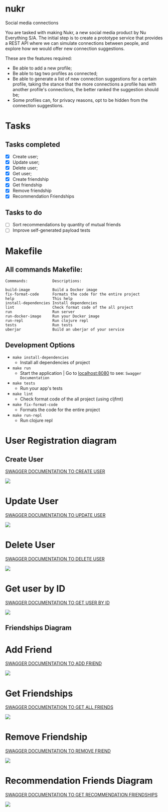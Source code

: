 # nukr

Social media connections

You are tasked with making Nukr, a new social media product by Nu Everything S/A. The initial step is to create a prototype service that provides a REST API where we can simulate connections between people, and explore how we would offer new connection suggestions.

These are the features required:
- Be able to add a new profile;
- Be able to tag two profiles as connected;
- Be able to generate a list of new connection suggestions for a certain profile, taking the stance that the more connections a profile has with another profile's connections, the better ranked the suggestion should be;
- Some profiles can, for privacy reasons, opt to be hidden from the connection suggestions.

# Tasks
## Tasks completed
- [x] Create user;
- [x] Update user;
- [x] Delete user;
- [x] Get user;
- [x] Create friendship
- [x] Get friendship
- [x] Remove friendship
- [x] Recommendation Friendships

## Tasks to do
- [ ] Sort recommendations by quantity of mutual friends
- [ ] Improve self-generated payload tests

# Makefile
## All commands Makefile:
```
Commmands:           Descriptions:

build-image          Build a Docker image
fix-format-code      Formats the code for the entire project
help                 This help
install-dependencies Install dependencies
lint                 Check format code of the all project
run                  Run server
run-docker-image     Run your Docker image
run-repl             Run clojure repl
tests                Run tests
uberjar              Build an uberjar of your service
```

## Development Options
* `make install-dependencies`<br/>
    * Install all dependencies of project<br/>
* `make run`<br/>
    * Start the application | Go to [localhost:8080](http://localhost:8080/) to see: `Swagger Documentation`<br/>
* `make tests`<br/>
    * Run your app's tests<br/>
* `make lint`<br/>
    * Check format code of the all project (using cljfmt)<br/>
* `make fix-format-code`<br/>
    * Formats the code for the entire project<br/>
* `make run-repl`<br/>
    * Run clojure repl<br/>


# User Registration diagram

## Create User

[SWAGGER DOCUMENTATION TO CREATE USER](https://nukr-gilmar.herokuapp.com/index.html#!/users/create_user)

![](https://www.websequencediagrams.com/cgi-bin/cdraw?lz=dGl0bGUgQ3JlYXRlIFVzZXIgUHJvZmlsZQoKbm90ZSBvdmVyIGFwaSxjb250cm9sbGVyOiBSZXF1ZXN0IGMAMQZ1c2VyIHdpdGggYm9keSByABgGCmFwaS0-ACsMUE9TVCB0bwArDAoATQotPmRiOiBWZXJpZnkgaWYAUAZleGl0IGJ5IGVtYWlsCmFsdABnBm5vdCBleGlzdHMKICAgIGRiAFsOUmV0dXJucyBuaWwKZWxzAIEbBwAOIwCBDgVlbmQAURkAgSMMYXBpAGEKMjAxAIIIB2QAPwcAZBQAJhlFeGNlcHRpb24Agn4GAIFVB2VuZAoKCgoKCgABBQo&s=roundgreen)

# Update User

[SWAGGER DOCUMENTATION TO UPDATE USER](https://nukr-gilmar.herokuapp.com/index.html#!/users/update_user)

![](https://www.websequencediagrams.com/cgi-bin/cdraw?lz=dGl0bGUgVXBkYXRlIHVzZXIKCmFwaS0-Y29udHJvbGxlcjogUFVUABYMIGJ5IElECgAYCi0-ZGI6ABUNYXQgREIKZGIAOg5SZXR1cm4APgZ1AG0FZAA5DQAZCVN0YXR1cyBjb2RlIDIwMCAtIFUAKAw&s=roundgreen)

# Delete User

[SWAGGER DOCUMENTATION TO DELETE USER](https://nukr-gilmar.herokuapp.com/index.html#!/users/delete_user)

![](https://www.websequencediagrams.com/cgi-bin/cdraw?lz=dGl0bGUgRGVsZXRlIHVzZXIKCmFwaS0-ZGI6IExvYWQgYWxsABIGYWx0IFVzZXIgbm90IGV4aXN0cwogICAgYXBpOiBSZXR1cm4gNDA0ABoKZm91bmQKZWxzZQAyBgAmDgBdBgBtDCAgICBkYi0ASwUAZAVyZW1vdmVkAFURMgBeCAAZCGVuZAo&s=roundgreen)

# Get user by ID

[SWAGGER DOCUMENTATION TO GET USER BY ID](https://nukr-gilmar.herokuapp.com/index.html#!/users/get_user)

![](https://www.websequencediagrams.com/cgi-bin/cdraw?lz=dGl0bGUgRGVsZXRlIHVzZXIKCmFwaS0-ZGI6IExvYWQgYWxsABIGYWx0IFVzZXIgbm90IGV4aXN0cwogICAgZGItPmFwaTogUmV0dXJuIDQwNAAeCmZvdW5kCmVsc2UANgYALQsAXglHZXQAdAYAOhRVABEIAIERBQAKECAtIFN0YXR1cyAyMDEKZW5kCg&s=roundgreen)

## Friendships Diagram

# Add Friend

[SWAGGER DOCUMENTATION TO ADD FRIEND](https://nukr-gilmar.herokuapp.com/index.html#!/users/add_friend)

![](https://www.websequencediagrams.com/cgi-bin/cdraw?lz=dGl0bGUgR2V0IGZyaWVuZHMgYnkgdXNlciBJRAoKYXBpLT5jb250cm9sbGVyOiBWZXJpZnkAJQcgZXhpc3QALQVpZAoAHQotPmRiAA4dYWx0IEYANwwKICAgIGRiAF4OUmV0dXJuAIEIBQAbBQBREEFkZACBLQhoaXAAJxwAFw8AgR4MYXBpAGEJAIENBnNoaXAgLSBTdGF0dXMgMjAxCmVsc2UAgSgIbm90AIERI25pbABNHQBWBzQwNABMDGZvdW5kCmVuZACCCgUK&s=roundgreen)

# Get Friendships

[SWAGGER DOCUMENTATION TO GET ALL FRIENDS](https://nukr-gilmar.herokuapp.com/index.html#!/users/all_friends)

![](https://www.websequencediagrams.com/cgi-bin/cdraw?lz=dGl0bGUgR2V0IEZyaWVuZHNoaXAgYnkgdXNlciBpZAoKYXBpLT5jb250cm9sbGVyOgAnBWYAFxUAHAotPmRiAA4cZGIARg5SZXR1cm4ATAtzAEAYYXBpABoVLSBTdGF0dXMgMjAwCg&s=roundgreen)

# Remove Friendship

[SWAGGER DOCUMENTATION TO REMOVE FRIEND](https://nukr-gilmar.herokuapp.com/index.html#!/users/remove_friend)

![](https://www.websequencediagrams.com/cgi-bin/cdraw?lz=dGl0bGUgUmVtb3ZlIEZyaWVuZHNoaXAgYnkgdXNlciBpZAoKYXBpLT5jb250cm9sbGVyOgAnCGYAGhUAHwotPmRiAA4fZGIAShB0dXJuAE8LcyB3aXRoIG91dACBCAggc2VsZWN0ZQBcDmFwaQAQLiAtIFN0YXR1cyAyMDQK&s=roundgreen)

# Recommendation Friends Diagram

[SWAGGER DOCUMENTATION TO GET RECOMMENDATION FRIENDSHIPS](https://nukr-gilmar.herokuapp.com/index.html#!/users/recommendations)

![](https://www.websequencediagrams.com/cgi-bin/cdraw?lz=dGl0bGUgRnJpZW5kcyBSZWNvbW1lbmRhdGlvbgoKYXBpLT5jb250cm9sbGVyOiBHZXQgZgAoBSByAB8NIGJ5IHVzZXItaWQKACcKLT5sb2dpYwARJwAnBQAmDQBWDnMgYWNjb3JkaW5nIHRvIHRoZQBuBSdzAIEMB3MAOggAgSYMUmV0dXJuABoIAIEnDwCBHg1hcGkAEB8gLSBTdGF0dXMgMjAwCg&s=roundgreen)